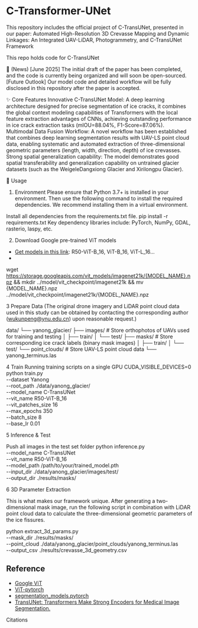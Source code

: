 # C-Transformer-UNet
This repository includes the official project of C-TransUNet, presented in our paper: Automated High-Resolution 3D Crevasse Mapping and Dynamic Linkages: An Integrated UAV-LiDAR, Photogrammetry, and C-TransUNet Framework

This repo holds code for C-TransUNet

📰 (News)
[June 2025] The initial draft of the paper has been completed, and the code is currently being organized and will soon be open-sourced.
[Future Outlook] Our model code and detailed workflow will be fully disclosed in this repository after the paper is accepted.

✨ Core Features
Innovative C-TransUNet Model: A deep learning architecture designed for precise segmentation of ice cracks, it combines the global context modeling capabilities of Transformers with the local feature extraction advantages of CNNs, achieving outstanding performance in ice crack extraction tasks (mIOU=88.04%, F1-Score=87.06%).
Multimodal Data Fusion Workflow: A novel workflow has been established that combines deep learning segmentation results with UAV-LS point cloud data, enabling systematic and automated extraction of three-dimensional geometric parameters (length, width, direction, depth) of ice crevasses.
Strong spatial generalization capability: The model demonstrates good spatial transferability and generalization capability on untrained glacier datasets (such as the WeigeleDangxiong Glacier and Xirilongpu Glacier).

🚀 Usage
1. Environment
Please ensure that Python 3.7+ is installed in your environment. Then use the following command to install the required dependencies.
We recommend installing them in a virtual environment.

Install all dependencies from the requirements.txt file.
pip install -r requirements.txt
Key dependency libraries include: PyTorch, NumPy, GDAL, rasterio, laspy, etc.

2. Download Google pre-trained ViT models
* [Get models in this link](https://console.cloud.google.com/storage/vit_models/): R50-ViT-B_16, ViT-B_16, ViT-L_16...
* 
wget https://storage.googleapis.com/vit_models/imagenet21k/{MODEL_NAME}.npz &&
mkdir ../model/vit_checkpoint/imagenet21k &&
mv {MODEL_NAME}.npz ../model/vit_checkpoint/imagenet21k/{MODEL_NAME}.npz

3 Prepare Data 
(The original drone imagery and LiDAR point cloud data used in this study can be obtained by contacting the corresponding author (wukunpeng@ynu.edu.cn) upon reasonable request.)

data/
└── yanong_glacier/
    ├── images/           # Store orthophotos of UAVs used for training and testing
    │   ├── train/
    │   └── test/
    ├── masks/            # Store corresponding ice crack labels (binary mask images)
    │   ├── train/
    │   └── test/
    └── point_clouds/     # Store UAV-LS point cloud data
        └── yanong_terminus.las

4 Train
Running training scripts on a single GPU
CUDA_VISIBLE_DEVICES=0 python train.py \
    --dataset Yanong \
    --root_path ./data/yanong_glacier/ \
    --model_name C-TransUNet \
    --vit_name R50-ViT-B_16 \
    --vit_patches_size 16 \
    --max_epochs 350 \
    --batch_size 8 \
    --base_lr 0.01

5 Inference & Test

Push all images in the test set folder
python inference.py \
    --model_name C-TransUNet \
    --vit_name R50-ViT-B_16 \
    --model_path /path/to/your/trained_model.pth \
    --input_dir ./data/yanong_glacier/images/test/ \
    --output_dir ./results/masks/

6 3D Parameter Extraction

This is what makes our framework unique.
After generating a two-dimensional mask image, run the following script in combination with LiDAR point cloud data to calculate the three-dimensional geometric parameters of the ice fissures.

python extract_3d_params.py \
    --mask_dir ./results/masks/ \
    --point_cloud ./data/yanong_glacier/point_clouds/yanong_terminus.las \
    --output_csv ./results/crevasse_3d_geometry.csv
    

## Reference
* [Google ViT](https://github.com/google-research/vision_transformer)
* [ViT-pytorch](https://github.com/jeonsworld/ViT-pytorch)
* [segmentation_models.pytorch](https://github.com/qubvel/segmentation_models.pytorch)
* [ TransUNet: Transformers Make Strong Encoders for Medical Image Segmentation.](https://github.com/Beckschen)

Citations
